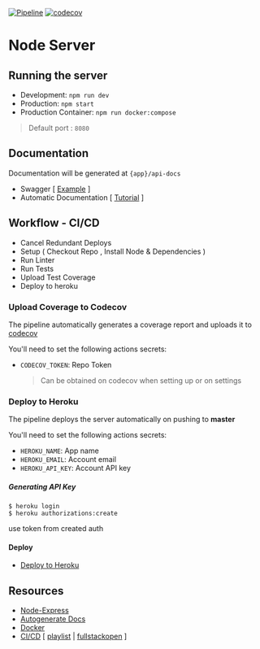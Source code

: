 [![Pipeline](https://github.com/NicolasEzequielZulaicaRivera/nodeserver/actions/workflows/pipeline.yml/badge.svg?branch=master)](https://github.com/NicolasEzequielZulaicaRivera/nodeserver/actions/workflows/pipeline.yml) [![codecov](https://codecov.io/gh/NicolasEzequielZulaicaRivera/nodeserver/branch/master/graph/badge.svg)](https://codecov.io/gh/NicolasEzequielZulaicaRivera/nodeserver)

# Node Server

## Running the server

- Development: `npm run dev`
- Production: `npm start`
- Production Container: `npm run docker:compose`

> Default port : `8080`

## Documentation

Documentation will be generated at `{app}/api-docs`

- Swagger [ [Example](https://petstore.swagger.io/) ]
- Automatic Documentation [ [Tutorial](https://dev.to/kabartolo/how-to-document-an-express-api-with-swagger-ui-and-jsdoc-50do) ]

## Workflow - CI/CD

- Cancel Redundant Deploys
- Setup ( Checkout Repo , Install Node & Dependencies )
- Run Linter
- Run Tests
- Upload Test Coverage
- Deploy to heroku

### Upload Coverage to Codecov

The pipeline automatically generates a coverage report and uploads it to [codecov](https://codecov.io/gh/NicolasEzequielZulaicaRivera/nodeserver)

You'll need to set the following actions secrets:

- `CODECOV_TOKEN`: Repo Token
  > Can be obtained on codecov when setting up or on settings

### Deploy to Heroku

The pipeline deploys the server automatically on pushing to **master**

You'll need to set the following actions secrets:

- `HEROKU_NAME`: App name
- `HEROKU_EMAIL`: Account email
- `HEROKU_API_KEY`: Account API key

##### Generating API Key

```
$ heroku login
$ heroku authorizations:create
```

use token from created auth

#### Deploy

- [Deploy to Heroku](https://github.com/marketplace/actions/deploy-to-heroku)

## Resources

- [Node-Express](https://www.youtube.com/watch?v=-MTSQjw5DrM)
- [Autogenerate Docs](https://www.youtube.com/watch?v=apouPYPh_as)
- [Docker](https://www.youtube.com/watch?v=gAkwW2tuIqE)
- [CI/CD](https://youtu.be/sIhm4YOMK6Q) [ [playlist](https://www.youtube.com/playlist?list=PLV8x_i1fqBw0Kn_fBIZTa3wS_VZAqddX7) | [fullstackopen](https://fullstackopen.com/en/) ]

